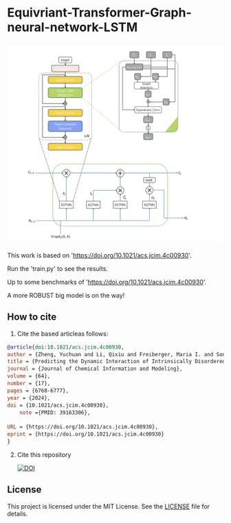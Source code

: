 # Equivriant-Transformer-Graph-neural-network-LSTM

![structure](https://github.com/NAKONAKO4/Equivriant-Transformer-Graph-neural-network-LSTM/blob/main/figurereadme.png)
---

 This work is based on 'https://doi.org/10.1021/acs.jcim.4c00930'. 
 
 Run the 'train.py' to see the results.
 
 Up to some benchmarks of 'https://doi.org/10.1021/acs.jcim.4c00930'.
 
 A more ROBUST big model is on the way!
 
## How to cite

1. Cite the based articleas follows:

```bibtex
@article{doi:10.1021/acs.jcim.4c00930,
author = {Zheng, Yuchuan and Li, Qixiu and Freiberger, Maria I. and Song, Haoyu and Hu, Guorong and Zhang, Moxin and Gu, Ruoxu and Li, Jingyuan},
title = {Predicting the Dynamic Interaction of Intrinsically Disordered Proteins},
journal = {Journal of Chemical Information and Modeling},
volume = {64},
number = {17},
pages = {6768-6777},
year = {2024},
doi = {10.1021/acs.jcim.4c00930},
    note ={PMID: 39163306},

URL = {https://doi.org/10.1021/acs.jcim.4c00930},
eprint = {https://doi.org/10.1021/acs.jcim.4c00930}
}
```

2. Cite this repository
   
   [![DOI](https://zenodo.org/badge/DOI/10.5281/zenodo.14235715.svg)](https://doi.org/10.5281/zenodo.14235715)

## License
This project is licensed under the MIT License. See the [LICENSE](LICENSE) file for details.

 
